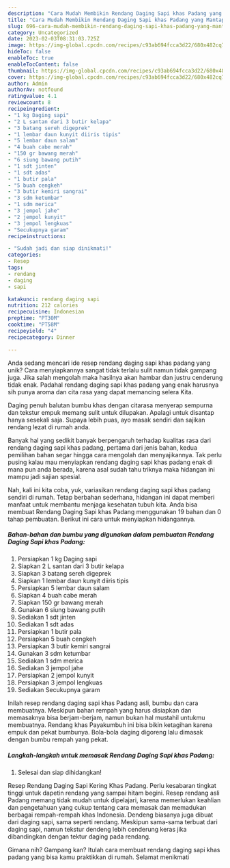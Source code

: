 ```yaml
---
description: "Cara Mudah Membikin Rendang Daging Sapi khas Padang yang Mantap"
title: "Cara Mudah Membikin Rendang Daging Sapi khas Padang yang Mantap"
slug: 696-cara-mudah-membikin-rendang-daging-sapi-khas-padang-yang-mantap
category: Uncategorized
date: 2023-02-03T08:31:03.725Z
image: https://img-global.cpcdn.com/recipes/c93ab694fcca3d22/680x482cq70/rendang-daging-sapi-khas-padang-foto-resep-utama.jpg
hideToc: false
enableToc: true
enableTocContent: false
thumbnail: https://img-global.cpcdn.com/recipes/c93ab694fcca3d22/680x482cq70/rendang-daging-sapi-khas-padang-foto-resep-utama.jpg
cover: https://img-global.cpcdn.com/recipes/c93ab694fcca3d22/680x482cq70/rendang-daging-sapi-khas-padang-foto-resep-utama.jpg
author: Admin
authorAv: notfound
ratingvalue: 4.1
reviewcount: 8
recipeingredient:
- "1 kg Daging sapi"
- "2 L santan dari 3 butir kelapa"
- "3 batang sereh digeprek"
- "1 lembar daun kunyit diiris tipis"
- "5 lembar daun salam"
- "4 buah cabe merah"
- "150 gr bawang merah"
- "6 siung bawang putih"
- "1 sdt jinten"
- "1 sdt adas"
- "1 butir pala"
- "5 buah cengkeh"
- "3 butir kemiri sangrai"
- "3 sdm ketumbar"
- "1 sdm merica"
- "3 jempol jahe"
- "2 jempol kunyit"
- "3 jempol lengkuas"
- "Secukupnya garam"
recipeinstructions:

- "Sudah jadi dan siap dinikmati!"
categories:
- Resep
tags:
- rendang
- daging
- sapi

katakunci: rendang daging sapi 
nutrition: 212 calories
recipecuisine: Indonesian
preptime: "PT30M"
cooktime: "PT58M"
recipeyield: "4"
recipecategory: Dinner

---
```





Anda sedang mencari ide resep rendang daging sapi khas padang yang unik? Cara menyiapkannya sangat tidak terlalu sulit namun tidak gampang juga. Jika salah mengolah maka hasilnya akan hambar dan justru cenderung tidak enak. Padahal rendang daging sapi khas padang yang enak harusnya sih punya aroma dan cita rasa yang dapat memancing selera Kita.





Daging penuh balutan bumbu khas dengan citarasa menyerap sempurna dan tekstur empuk memang sulit untuk dilupakan. Apalagi untuk disantap hanya sesekali saja. Supaya lebih puas, ayo masak sendiri dan sajikan rendang lezat di rumah anda.

Banyak hal yang sedikit banyak berpengaruh terhadap kualitas rasa dari rendang daging sapi khas padang, pertama dari jenis bahan, kedua pemilihan bahan segar hingga cara mengolah dan menyajikannya. Tak perlu pusing kalau mau menyiapkan rendang daging sapi khas padang enak di mana pun anda berada, karena asal sudah tahu triknya maka hidangan ini mampu jadi sajian spesial.






Nah, kali ini kita coba, yuk, variasikan rendang daging sapi khas padang sendiri di rumah. Tetap berbahan sederhana, hidangan ini dapat memberi manfaat untuk membantu menjaga kesehatan tubuh kita. Anda bisa membuat Rendang Daging Sapi khas Padang menggunakan 19 bahan dan 0 tahap pembuatan. Berikut ini cara untuk menyiapkan hidangannya.

<!--inarticleads1-->

##### Bahan-bahan dan bumbu yang digunakan dalam pembuatan Rendang Daging Sapi khas Padang:

1. Persiapkan 1 kg Daging sapi
1. Siapkan 2 L santan dari 3 butir kelapa
1. Siapkan 3 batang sereh digeprek
1. Siapkan 1 lembar daun kunyit diiris tipis
1. Persiapkan 5 lembar daun salam
1. Siapkan 4 buah cabe merah
1. Siapkan 150 gr bawang merah
1. Gunakan 6 siung bawang putih
1. Sediakan 1 sdt jinten
1. Sediakan 1 sdt adas
1. Persiapkan 1 butir pala
1. Persiapkan 5 buah cengkeh
1. Persiapkan 3 butir kemiri sangrai
1. Gunakan 3 sdm ketumbar
1. Sediakan 1 sdm merica
1. Sediakan 3 jempol jahe
1. Persiapkan 2 jempol kunyit
1. Persiapkan 3 jempol lengkuas
1. Sediakan Secukupnya garam


Inilah resep rendang daging sapi khas Padang asli, bumbu dan cara membuatnya. Meskipun bahan rempah yang harus disiapkan dan memasaknya bisa berjam-berjam, namun bukan hal mustahil untukmu membuatnya. Rendang khas Payakumbuh ini bisa bikin ketagihan karena empuk dan pekat bumbunya. Bola-bola daging digoreng lalu dimasak dengan bumbu rempah yang pekat. 

<!--inarticleads2-->

##### Langkah-langkah untuk memasak Rendang Daging Sapi khas Padang:


1. Selesai dan siap dihidangkan!

Resep Rendang Daging Sapi Kering Khas Padang. Perlu kesabaran tingkat tinggi untuk dapetin rendang yang sampai hitam begini. Resep rendang asli Padang memang tidak mudah untuk dipelajari, karena memerlukan keahlian dan pengetahuan yang cukup tentang cara memasak dan memadukan berbagai rempah-rempah khas Indonesia. Dendeng biasanya juga dibuat dari daging sapi, sama seperti rendang. Meskipun sama-sama terbuat dari daging sapi, namun tekstur dendeng lebih cenderung keras jika dibandingkan dengan tektur daging pada rendang. 

Gimana nih? Gampang kan? Itulah cara membuat rendang daging sapi khas padang yang bisa kamu praktikkan di rumah. Selamat menikmati

